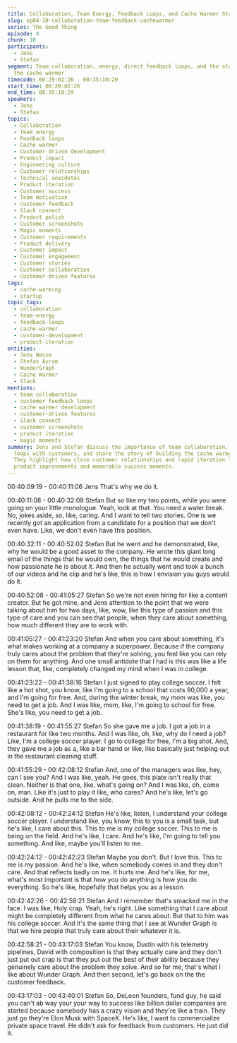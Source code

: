 ```yaml
---
title: Collaboration, Team Energy, Feedback Loops, and Cache Warmer Story
slug: ep04-10-collaboration-team-feedback-cachewarmer
series: The Good Thing
episode: 4
chunk: 10
participants:
  - Jens
  - Stefan
segment: Team collaboration, energy, direct feedback loops, and the story of building
  the cache warmer
timecode: 00:29:02:26 - 00:35:10:29
start_time: 00:29:02:26
end_time: 00:35:10:29
speakers:
  - Jens
  - Stefan
topics:
  - Collaboration
  - Team energy
  - Feedback loops
  - Cache warmer
  - Customer-driven development
  - Product impact
  - Engineering culture
  - Customer relationships
  - Technical anecdotes
  - Product iteration
  - Customer success
  - Team motivation
  - Customer feedback
  - Slack connect
  - Product polish
  - Customer screenshots
  - Magic moments
  - Customer requirements
  - Product delivery
  - Customer impact
  - Customer engagement
  - Customer stories
  - Customer collaboration
  - Customer-driven features
tags:
  - cache-warming
  - startup
topic_tags:
  - collaboration
  - team-energy
  - feedback-loops
  - cache-warmer
  - customer-development
  - product-iteration
entities:
  - Jens Neuse
  - Stefan Avram
  - WunderGraph
  - Cache Warmer
  - Slack
mentions:
  - team collaboration
  - customer feedback loops
  - cache warmer development
  - customer-driven features
  - Slack connect
  - customer screenshots
  - product iteration
  - magic moments
summary: Jens and Stefan discuss the importance of team collaboration, direct feedback
  loops with customers, and share the story of building the cache warmer feature.
  They highlight how close customer relationships and rapid iteration led to impactful
  product improvements and memorable success moments.
---
```


00:40:09:19 - 00:40:11:06
Jens
That's why we do it.

00:40:11:08 - 00:40:32:08
Stefan
But so like my two points, while you were going on your little monologue. Yeah, look at that. You
need a water break. No, jokes aside, so, like, caring. And I want to tell two stories. One is we
recently got an application from a candidate for a position that we don't even have. Like, we
don't even have this position.

00:40:32:11 - 00:40:52:02
Stefan
But he went and he demonstrated, like, why he would be a good asset to the company. He
wrote this giant long email of the things that he would own, the things that he would create and
how passionate he is about it. And then he actually went and took a bunch of our videos and he
clip and he's like, this is how I envision you guys would do it.

00:40:52:08 - 00:41:05:27
Stefan
So we're not even hiring for like a content creator. But he got mine, and Jens attention to the
point that we were talking about him for two days, like, wow, like this type of passion and this
type of care and you can see that people, when they care about something, how much different
they are to work with.

00:41:05:27 - 00:41:23:20
Stefan
And when you care about something, it's what makes working at a company a superpower.
Because if the company truly cares about the problem that they're solving, you feel like you can
rely on them for anything. And one small antidote that I had is this was like a life lesson that,
like, completely changed my mind when I was in college.

00:41:23:22 - 00:41:38:16
Stefan
I just signed to play college soccer. I felt like a hot shot, you know, like I'm going to a school that
costs 90,000 a year, and I'm going for free. And, during the winter break, my mom was like, you
need to get a job. And I was like, mom, like, I'm going to school for free. She's like, you need to
get a job.

00:41:38:19 - 00:41:55:27
Stefan
So she gave me a job. I got a job in a restaurant for like two months. And I was like, oh, like,
why do I need a job? Like, I'm a college soccer player. I go to college for free, I'm a big shot.
And, they gave me a job as a, like a bar hand or like, like basically just helping out in the
restaurant cleaning stuff.

00:41:55:29 - 00:42:08:12
Stefan
And, one of the managers was like, hey, can I see you? And I was like, yeah. He goes, this plate
isn't really that clean. Neither is that one, like, what's going on? And I was like, oh, come on,
man. Like it's just to play it like, who cares? And he's like, let's go outside. And he pulls me to
the side.

00:42:08:12 - 00:42:24:12
Stefan
He's like, listen, I understand your college soccer player. I understand like, you know, this to you
is a small task, but he's like, I care about this. This to me is my college soccer. This to me is
being on the field. And he's like, I care. And he's like, I'm going to tell you something. And like,
maybe you'll listen to me.

00:42:24:12 - 00:42:42:23
Stefan
Maybe you don't. But I love this. This to me is my passion. And he's like, when somebody
comes in and they don't care. And that reflects badly on me. It hurts me. And he's like, for me,
what's most important is that how you do anything is how you do everything. So he's like,
hopefully that helps you as a lesson.

00:42:42:26 - 00:42:58:21
Stefan
And I remember that's smacked me in the face. I was like, Holy crap. Yeah, he's right. Like
something that I care about might be completely different from what he cares about. But that to
him was his college soccer. And it's the same thing that I see at Wunder Graph is that we hire
people that truly care about their whatever it is.

00:42:58:21 - 00:43:17:03
Stefan
You know, Dustin with his telemetry pipelines, David with composition is that they actually care
and they don't just put out crap is that they put out the best of their ability because they
genuinely care about the problem they solve. And so for me, that's what I like about Wunder
Graph. And then second, let's go back on the the customer feedback.

00:43:17:03 - 00:43:40:01
Stefan
So, DeLeon founders, fund guy, he said you can't ab way your your way to success like billion
dollar companies are started because somebody has a crazy vision and they're like a train.
They just go they're Elon Musk with SpaceX. He's like, I want to commercialize private space
travel. He didn't ask for feedback from customers. He just did it.